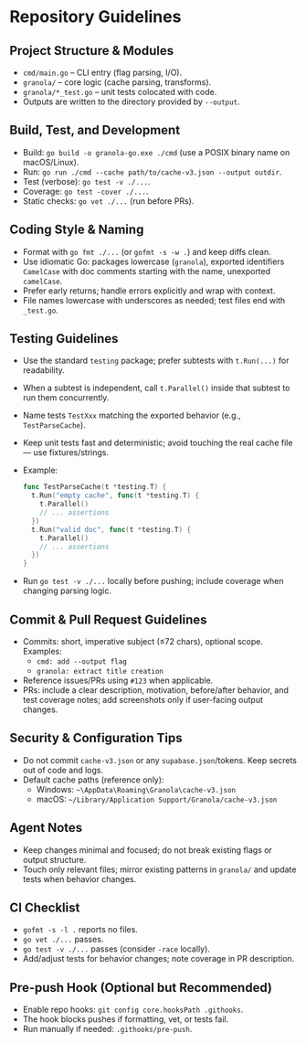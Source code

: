 # Repository Guidelines

## Project Structure & Modules

- `cmd/main.go` – CLI entry (flag parsing, I/O).
- `granola/` – core logic (cache parsing, transforms).
- `granola/*_test.go` – unit tests colocated with code.
- Outputs are written to the directory provided by `--output`.

## Build, Test, and Development

- Build: `go build -o granola-go.exe ./cmd` (use a POSIX binary name on macOS/Linux).
- Run: `go run ./cmd --cache path/to/cache-v3.json --output outdir`.
- Test (verbose): `go test -v ./...`.
- Coverage: `go test -cover ./...`.
- Static checks: `go vet ./...` (run before PRs).

## Coding Style & Naming

- Format with `go fmt ./...` (or `gofmt -s -w .`) and keep diffs clean.
- Use idiomatic Go: packages lowercase (`granola`), exported identifiers `CamelCase` with doc comments starting with the name, unexported `camelCase`.
- Prefer early returns; handle errors explicitly and wrap with context.
- File names lowercase with underscores as needed; test files end with `_test.go`.

## Testing Guidelines

- Use the standard `testing` package; prefer subtests with `t.Run(...)` for readability.
- When a subtest is independent, call `t.Parallel()` inside that subtest to run them concurrently.
- Name tests `TestXxx` matching the exported behavior (e.g., `TestParseCache`).
- Keep unit tests fast and deterministic; avoid touching the real cache file — use fixtures/strings.
- Example:

  ```go
  func TestParseCache(t *testing.T) {
    t.Run("empty cache", func(t *testing.T) {
      t.Parallel()
      // ... assertions
    })
    t.Run("valid doc", func(t *testing.T) {
      t.Parallel()
      // ... assertions
    })
  }
  ```

- Run `go test -v ./...` locally before pushing; include coverage when changing parsing logic.

## Commit & Pull Request Guidelines

- Commits: short, imperative subject (≤72 chars), optional scope. Examples:
  - `cmd: add --output flag`
  - `granola: extract title creation`
- Reference issues/PRs using `#123` when applicable.
- PRs: include a clear description, motivation, before/after behavior, and test coverage notes; add screenshots only if user-facing output changes.

## Security & Configuration Tips

- Do not commit `cache-v3.json` or any `supabase.json`/tokens. Keep secrets out of code and logs.
- Default cache paths (reference only):
  - Windows: `~\AppData\Roaming\Granola\cache-v3.json`
  - macOS: `~/Library/Application Support/Granola/cache-v3.json`

## Agent Notes

- Keep changes minimal and focused; do not break existing flags or output structure.
- Touch only relevant files; mirror existing patterns in `granola/` and update tests when behavior changes.

## CI Checklist

- `gofmt -s -l .` reports no files.
- `go vet ./...` passes.
- `go test -v ./...` passes (consider `-race` locally).
- Add/adjust tests for behavior changes; note coverage in PR description.

## Pre-push Hook (Optional but Recommended)

- Enable repo hooks: `git config core.hooksPath .githooks`.
- The hook blocks pushes if formatting, vet, or tests fail.
- Run manually if needed: `.githooks/pre-push`.
